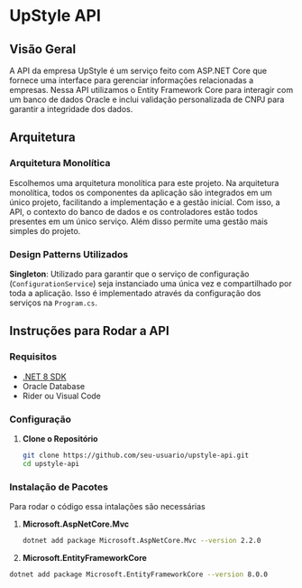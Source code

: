 # UpStyle API

## Visão Geral

A API da empresa UpStyle é um serviço feito com ASP.NET Core que fornece uma interface para gerenciar informações relacionadas a empresas. Nessa API utilizamos o Entity Framework Core para interagir com um banco de dados Oracle e inclui validação personalizada de CNPJ para garantir a integridade dos dados.

## Arquitetura

### Arquitetura Monolítica

Escolhemos uma arquitetura monolítica para este projeto. Na arquitetura monolítica, todos os componentes da aplicação são integrados em um único projeto, facilitando a implementação e a gestão inicial. Com isso, a API, o contexto do banco de dados e os controladores estão todos presentes em um único serviço. Além disso permite uma gestão mais simples do projeto.

### Design Patterns Utilizados

**Singleton**: Utilizado para garantir que o serviço de configuração (`ConfigurationService`) seja instanciado uma única vez e compartilhado por toda a aplicação. Isso é implementado através da configuração dos serviços na `Program.cs`.

## Instruções para Rodar a API

### Requisitos

- [.NET 8 SDK](https://dotnet.microsoft.com/download/dotnet/8.0)
- Oracle Database
- Rider ou Visual Code

### Configuração

1. **Clone o Repositório**

   ```bash
   git clone https://github.com/seu-usuario/upstyle-api.git
   cd upstyle-api

### Instalação de Pacotes

Para rodar o código essa intalações são necessárias

1. **Microsoft.AspNetCore.Mvc**

   ```bash
   dotnet add package Microsoft.AspNetCore.Mvc --version 2.2.0

2. **Microsoft.EntityFrameworkCore**
    
  ```bash
  dotnet add package Microsoft.EntityFrameworkCore --version 8.0.0
